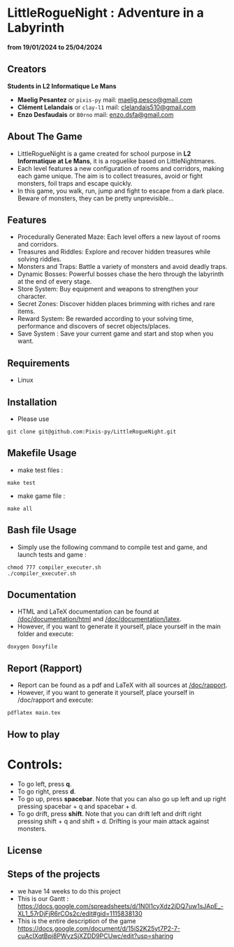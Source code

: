 # LittleRogueNight : Adventure in a Labyrinth
**from 19/01/2024 to 25/04/2024**
## Creators
  **Students in L2 Informatique Le Mans**
- **Maelig Pesantez** or `pixis-py` mail: maelig.pesco@gmail.com 
- **Clément Lelandais** or `clay-l1` mail: clelandais510@gmail.com
- **Enzo Desfaudais** or `B0rno` mail: enzo.dsfa@gmail.com

## About The Game 

* LittleRogueNight is a game created for school purpose in **L2 Informatique at Le Mans**, it is a roguelike based on LittleNightmares.
* Each level features a new configuration of rooms and corridors, making each game unique. The aim is to collect treasures, avoid or fight monsters, foil traps and escape quickly.
* In this game, you walk, run, jump and fight to escape from a dark place. Beware of monsters, they can be pretty unprevisible...

## Features

* Procedurally Generated Maze: Each level offers a new layout of rooms and corridors.
* Treasures and Riddles: Explore and recover hidden treasures while solving riddles.
* Monsters and Traps: Battle a variety of monsters and avoid deadly traps.
* Dynamic Bosses: Powerful bosses chase the hero through the labyrinth at the end of every stage.
* Store System: Buy equipment and weapons to strengthen your character.
* Secret Zones: Discover hidden places brimming with riches and rare items.
* Reward System: Be rewarded according to your solving time, performance and discovers of secret objects/places.
* Save System : Save your current game and start and stop when you want.

## Requirements
* Linux

## Installation
* Please use
```
git clone git@github.com:Pixis-py/LittleRogueNight.git
```

## Makefile Usage
* make test files : 
```
make test
```
* make game file : 
```
make all
```
## Bash file Usage
* Simply use the following command to compile test and game, and launch tests and game : 
```
chmod 777 compiler_executer.sh
./compiler_executer.sh
```
## Documentation
* HTML and LaTeX documentation can be found at [/doc/documentation/html](https://github.com/Pixis-py/LittleRogueNight/tree/main/doc/documentation/html) and [/doc/documentation/latex](https://github.com/Pixis-py/LittleRogueNight/tree/main/doc/documentation/latex).
* However, if you want to generate it yourself, place yourself in the main folder and execute:
```
doxygen Doxyfile
```
## Report (Rapport)
* Report can be found as a pdf and LaTeX with all sources at [/doc/rapport](https://github.com/Pixis-py/LittleRogueNight/tree/main/doc/rapport).
* However, if you want to generate it yourself, place yourself in /doc/rapport and execute:
```
pdflatex main.tex
```
## How to play 
# Controls:
* To go left, press **q**.
* To go right, press **d**.
* To go up, press **spacebar**. Note that you can also go up left and up right pressing spacebar + q and spacebar + d.
* To go drift, press **shift**. Note that you can drift left and drift right pressing shift + q and shift + d. Drifting is your main attack against monsters.

## License

## Steps of the projects 
* we have 14 weeks to do this project
* This is our Gantt : https://docs.google.com/spreadsheets/d/1N0l1cyXdz2jDQ7uw1sJApE_-XL1_57rDjFjR6rCOs2c/edit#gid=1115838130
* This is the entire description of the game https://docs.google.com/document/d/15iS2K25yt7P2-7-cuAcIXqtBpi8PWvzSjXZDD9PCUwc/edit?usp=sharing
